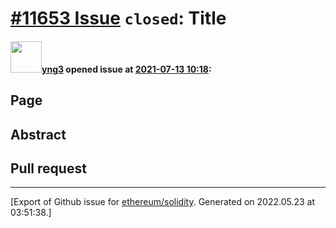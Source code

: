 # [\#11653 Issue](https://github.com/ethereum/solidity/issues/11653) `closed`: Title

#### <img src="https://avatars.githubusercontent.com/u/86664075?u=5e3294c90c8e0f9a94b3e22c9b56b9fef1064c54&v=4" width="50">[yng3](https://github.com/yng3) opened issue at [2021-07-13 10:18](https://github.com/ethereum/solidity/issues/11653):

## Page

<!--
Please link directly to the page which you think has a problem
-->

## Abstract

<!--
Please describe in detail what is wrong.
-->

## Pull request

<!--
Please link to your pull request which resolves this issue
-->





-------------------------------------------------------------------------------



[Export of Github issue for [ethereum/solidity](https://github.com/ethereum/solidity). Generated on 2022.05.23 at 03:51:38.]
